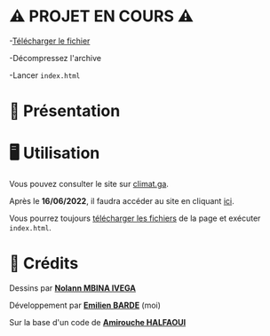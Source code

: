 # ⚠️ PROJET EN COURS ⚠️

-[Télécharger le fichier](https://github.com/Emilien-B/Climat-/archive/refs/heads/main.zip)

-Décompressez l'archive

-Lancer `index.html`

# 📖 Présentation


# 🖥 Utilisation

Vous pouvez consulter le site sur [climat.ga](climat.ga).

Après le **16/06/2022**, il faudra accéder au site en cliquant [ici](https://emilien-b.github.io/Climat/).

Vous pourrez toujours [télécharger les fichiers](https://github.com/Emilien-B/Climat/archive/refs/heads/main.zip) de la page et exécuter `index.html`.

# 📝 Crédits

Dessins par [**Nolann MBINA IVEGA**](https://www.instagram.com/chizunokichichi/)

Développement par [**Emilien BARDE**](https://twitter.com/emilien_barde) (moi)

Sur la base d'un code de [**Amirouche HALFAOUI**](https://github.com/amihalfa)